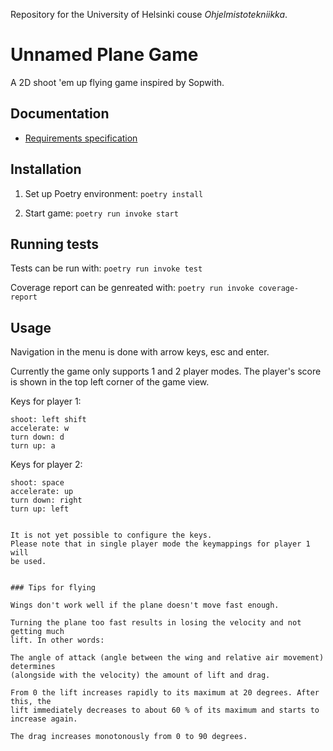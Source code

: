Repository for the University of Helsinki couse *Ohjelmistotekniikka*.

# Unnamed Plane Game

A 2D shoot 'em up flying game inspired by Sopwith.

## Documentation
* [Requirements specification](https://github.com/kluopaja/ot-harjoitustyo/blob/master/doc/requirements_specificiation.md)


## Installation

1. Set up Poetry environment:
```poetry install```

2. Start game:
```poetry run invoke start```

## Running tests
Tests can be run with:
```poetry run invoke test```

Coverage report can be genreated with:
```poetry run invoke coverage-report```

## Usage

Navigation in the menu is done with arrow keys, esc and enter.

Currently the game only supports 1 and 2 player modes. The player's score is
shown in the top left corner of the game view.

Keys for player 1:

```
shoot: left shift
accelerate: w
turn down: d
turn up: a

```
Keys for player 2:

```
shoot: space
accelerate: up
turn down: right
turn up: left


It is not yet possible to configure the keys.
Please note that in single player mode the keymappings for player 1 will
be used.


### Tips for flying

Wings don't work well if the plane doesn't move fast enough.

Turning the plane too fast results in losing the velocity and not getting much
lift. In other words:

The angle of attack (angle between the wing and relative air movement) determines
(alongside with the velocity) the amount of lift and drag.

From 0 the lift increases rapidly to its maximum at 20 degrees. After this, the
lift immediately decreases to about 60 % of its maximum and starts to increase again.

The drag increases monotonously from 0 to 90 degrees.
